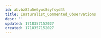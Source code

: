 ```yaml
---
id: abvbz82u5e6yus8syfsyd4l
title: Inaturalist_Commented_Observations
desc: ''
updated: 1718357152027
created: 1718357152027
---
```

